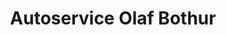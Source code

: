 ---
title: "Autoservice Olaf Bothur"
url: /halle-saale/autoservice-olaf-bothur/
shop: Autowerkstatt
---